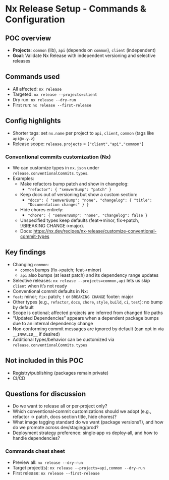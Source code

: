 # Nx Release Setup - Commands & Configuration

## POC overview

- **Projects**: `common` (lib), `api` (depends on `common`), `client` (independent)
- **Goal**: Validate Nx Release with independent versioning and selective releases

## Commands used

- All affected: `nx release`
- Targeted: `nx release --projects=client`
- Dry run: `nx release --dry-run`
- First run: `nx release --first-release`

## Config highlights

- Shorter tags: set `nx.name` per project to `api`, `client`, `common` (tags like `api@x.y.z`)
- Release scope: `release.projects` = `["client","api","common"]`
 
### Conventional commits customization (Nx)

- We can customize types in `nx.json` under `release.conventionalCommits.types`.
- Examples:
  - Make refactors bump patch and show in changelog:
    - `"refactor": { "semverBump": "patch" }`
  - Keep docs out of versioning but show a custom section:
    - `"docs": { "semverBump": "none", "changelog": { "title": "Documentation changes" } }`
  - Hide chores entirely:
    - `"chore": { "semverBump": "none", "changelog": false }`
  - Unspecified types keep defaults (feat→minor, fix→patch, !/BREAKING CHANGE→major).
  - Docs: https://nx.dev/recipes/nx-release/customize-conventional-commit-types

## Key findings

- Changing `common`:
  - `common` bumps (fix→patch; feat→minor)
  - `api` also bumps (at least patch) and its dependency range updates
- Selective releases: `nx release --projects=common,api` lets us skip `client` when it’s not ready
 - Conventional commit defaults in Nx:
  - `feat`: minor; `fix`: patch; `!` or `BREAKING CHANGE` footer: major
  - Other types (e.g., `refactor`, `docs`, `chore`, `style`, `build`, `ci`, `test`): no bump by default
  - Scope is optional; affected projects are inferred from changed file paths
  - “Updated Dependencies” appears when a dependent package bumps due to an internal dependency change
  - Non‑conforming commit messages are ignored by default (can opt in via `__INVALID__` if desired)
  - Additional types/behavior can be customized via `release.conventionalCommits.types`

## Not included in this POC

- Registry/publishing (packages remain private)
- CI/CD

## Questions for discussion

- Do we want to release all or per‑project only?
- Which conventional‑commit customizations should we adopt (e.g., refactor → patch, docs section title, hide chores)?
- What image tagging standard do we want (package versions?), and how do we promote across dev/staging/prod?
- Deployment strategy preference: single‑app vs deploy‑all, and how to handle dependencies?

### Commands cheat sheet

- Preview all: `nx release --dry-run`
- Target project(s): `nx release --projects=api,common --dry-run`
- First release: `nx release --first-release`
